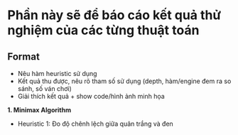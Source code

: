 # Phần này sẽ để báo cáo kết quả thử nghiệm của các từng thuật toán
## Format 
- Nêu hàm heuristic sử dụng 
- Kết quả thu được, nêu rõ tham số sử dụng (depth, hàm/engine đem ra so sánh, số ván chơi)
- Giải thích kết quả + show code/hình ảnh minh họa  

**1. Minimax Algorithm**
- Heuristic 1: Đo độ chênh lệch giữa quân trắng và đen